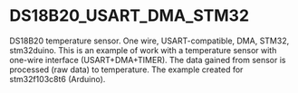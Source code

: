 # DS18B20_USART_DMA_STM32
DS18B20 temperature sensor. One wire, USART-compatible, DMA, STM32, stm32duino.
This is an example of work with a temperature sensor with one-wire interface (USART+DMA+TIMER).
The data gained from sensor is processed (raw data) to temperature.
The example created for stm32f103c8t6 (Arduino).
